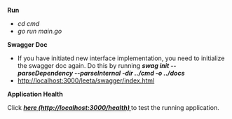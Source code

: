 
<b>Run</b>
<ul>
    <li><i>cd cmd</i></li>
    <li><i>go run main.go</i></li>
</ul>

<b>Swagger Doc</b>
<ul>
    <li>If you have initiated new interface implementation, you need to initialize the swagger doc again. Do this by running 
        <b><i>swag init --parseDependency --parseInternal -dir ../cmd -o ../docs</i></b>
    </li>

<li>
    <a href="http://localhost:3000/leeta/swagger/index.html">http://localhost:3000/leeta/swagger/index.html</a>
</li>
</ul>


<b>Application Health</b>
<p>Click <i><b><a href="http://localhost:3000/health">here (http://localhost:3000/health) </a></b></i> to test the running application.</p>

